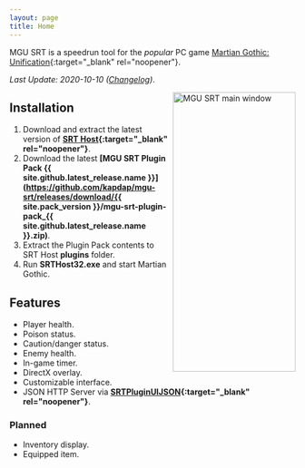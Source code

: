 ```yaml
---
layout: page
title: Home
---
```


MGU SRT is a speedrun tool for the *popular* PC game [Martian Gothic: Unification](https://en.wikipedia.org/wiki/Martian_Gothic:_Unification){:target="_blank" rel="noopener"}.

*Last Update: 2020-10-10 ([Changelog](changelog.html))*.

<img align="right" width="216" height="493" src="{{ site.url }}/mgu-srt/assets/srt_window_detailed.png" alt="MGU SRT main window">

## Installation

1. Download and extract the latest version of **[SRT Host](https://www.neonblu.com/SRT/){:target="_blank" rel="noopener"}**.
2. Download the latest **[MGU SRT Plugin Pack {{ site.github.latest_release.name }}](https://github.com/kapdap/mgu-srt/releases/download/{{ site.pack_version }}/mgu-srt-plugin-pack_{{ site.github.latest_release.name }}.zip)**.
3. Extract the Plugin Pack contents to SRT Host **plugins** folder.
4. Run **SRTHost32.exe** and start Martian Gothic.

## Features

* Player health.
* Poison status.
* Caution/danger status.
* Enemy health.
* In-game timer.
* DirectX overlay.
* Customizable interface.
* JSON HTTP Server via **[SRTPluginUIJSON](https://github.com/Squirrelies/SRTPluginUIJSON/){:target="_blank" rel="noopener"}**.

### Planned

* Inventory display.
* Equipped item.
